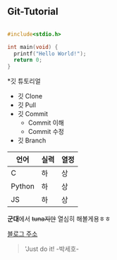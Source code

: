 ## Git-Tutorial


```c

#include<stdio.h>

int main(void) {
  printf("Hello World!");
  return 0;
}

```


*깃 튜토리얼
  * 깃 Clone
  * 깃 Pull
  * 깃 Commit
    * Commit 이해
    * Commit 수정
  * 깃 Branch
 

 
언어|실력|열정
---|---|---|
C|하|상|
Python|하|상
JS|하|상|

**군대**에서 ~~tuna지만~~ 열심히 해볼게용ㅎㅎ



[블로그 주소](https://blog.naver.com/323psh)
 
>'Just do it! -박세호-
